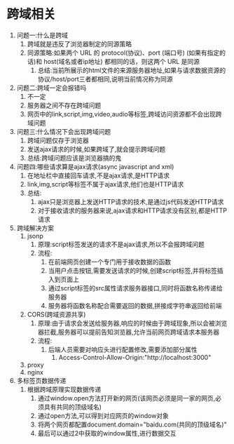 # 跨域相关

1. 问题一:什么是跨域
   1. 跨域就是违反了浏览器制定的同源策略
   2. 同源策略:如果两个 URL 的 protocol(协议)、port (端口号) (如果有指定的话)和 host(域名或者ip地址) 都相同的话，则这两个 URL 是同源
      1. 总结:当前所展示的html文件的来源服务器地址,如果与请求数据资源的协议/host/port三者都相同,说明当前情况称为同源
2. 问题二:跨域一定会报错吗
   1. 不一定
   2. 服务器之间不存在跨域问题
   3. 网页中的link,script,img,video,audio等标签,跨域访问资源都不会出现跨域问题
3. 问题三:什么情况下会出现跨域问题
   1. 跨域问题仅存于浏览器
   2. 发送ajax请求的时候,如果跨域了,就会提示跨域问题
   3. 总结:跨域问题应该是浏览器搞的鬼
4. 问题四:哪些请求算是ajax请求(async javascript and xml)
   1. 在地址栏中直接回车请求,不是ajax请求,是HTTP请求
   2. link,img,script等标签不属于ajax请求,他们也是HTTP请求
   3. 总结:
      1. ajax只是浏览器上发送HTTP请求的技术,是通过js代码发送HTTP请求
      2. 对于接收请求的服务器来说,ajax请求和HTTP请求没有区别,都是HTTP请求
5. 跨域解决方案
   1. jsonp
      1. 原理:script标签发送的请求不是ajax请求,所以不会报跨域问题
      2. 流程:
         1. 在前端网页创建一个专门用于接收数据的函数
         2. 当用户点击按钮,需要发送请求的时候,创建script标签,并将标签插入到页面上
         3. 通过script标签的src属性请求服务器接口,同时将函数名称传递给服务器
         4. 服务器将函数名称配合需要返回的数据,拼接成字符串返回给前端
   2. CORS(跨域资源共享)
      1. 原理:由于请求会发送给服务器,响应的时候由于跨域现象,所以会被浏览器拦截,服务器可以提前告知浏览器,允许当前网页跨域请求本服务器
      2. 流程:
         1. 后端人员需要对响应头进行配置修改,需要添加部分属性
            1. Access-Control-Allow-Origin:"http://localhost:3000"
   3. proxy
   4. nginx
6. 多标签页数据传递
   1. 根据跨域原理实现数据传递
      1. 通过window.open方法打开新的网页(该网页必须是同一家的网页,必须具有共同的顶级域名)
      2. 通过open方法,可以得到对应网页的window对象
      3. 将两个网页都配置document.domain="baidu.com(共同的顶级域名)"
      4. 最后可以通过2中获取的window属性,进行数据交互


